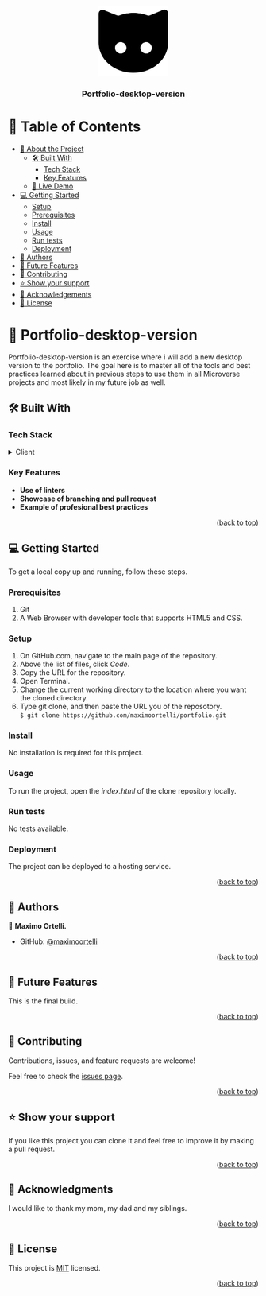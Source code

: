 <a name="readme-top"></a>

<div align="center">
  <img src="cat-black-face.png" alt="logo" width="140"  height="auto" />
  <br/>

  <h3><b>Portfolio-desktop-version</b></h3>

</div>

<!-- TABLE OF CONTENTS -->

# 📗 Table of Contents

- [📖 About the Project](#about-project)
  - [🛠 Built With](#built-with)
    - [Tech Stack](#tech-stack)
    - [Key Features](#key-features)
  - [🚀 Live Demo](#live-demo)
- [💻 Getting Started](#getting-started)
  - [Setup](#setup)
  - [Prerequisites](#prerequisites)
  - [Install](#install)
  - [Usage](#usage)
  - [Run tests](#run-tests)
  - [Deployment](#triangular_flag_on_post-deployment)
- [👥 Authors](#authors)
- [🔭 Future Features](#future-features)
- [🤝 Contributing](#contributing)
- [⭐️ Show your support](#support)
- [🙏 Acknowledgements](#acknowledgements)
- [📝 License](#license)

<!-- PROJECT DESCRIPTION -->

# 📖 Portfolio-desktop-version <a name="about-project"></a>

Portfolio-desktop-version is an exercise where i will add a new desktop version to the portfolio. The goal here is to master all of the tools and best practices learned about in previous steps to use them in all Microverse projects and most likely in my future job as well.

## 🛠 Built With <a name="built-with"></a>

### Tech Stack <a name="tech-stack"></a>

<details>
  <summary>Client</summary>
  <ul>
    <li>HTML 5</a></li>
  </ul>
  <ul>
    <li>CSS</a></li>
  </ul>
</details>


<!-- Features -->

### Key Features <a name="key-features"></a>


- **Use of linters**
- **Showcase of branching and pull request**
- **Example of profesional best practices**

<p align="right">(<a href="#readme-top">back to top</a>)</p>

<!-- GETTING STARTED -->

## 💻 Getting Started <a name="getting-started"></a>


To get a local copy up and running, follow these steps.

### Prerequisites

1. Git
2. A Web Browser with developer tools that supports HTML5 and CSS.

### Setup
1. On GitHub.com, navigate to the main page of the repository.
2. Above the list of files, click *Code*.
3. Copy the URL for the repository.
4. Open Terminal.
5. Change the current working directory to the location where you want the cloned directory.
6. Type git clone, and then paste the URL you of the reposotory.<br>
``` $ git clone https://github.com/maximoortelli/portfolio.git ```

### Install

No installation is required for this project.

### Usage

To run the project, open the *index.html* of the clone repository locally.


### Run tests

No tests available. 


### Deployment

The project can be deployed to a hosting service.

<p align="right">(<a href="#readme-top">back to top</a>)</p>

<!-- AUTHORS -->

## 👥 Authors <a name="authors"></a>


👤 **Maximo Ortelli.**

- GitHub: [@maximoortelli](https://github.com/maximoortelli)

<p align="right">(<a href="#readme-top">back to top</a>)</p>

<!-- FUTURE FEATURES -->

## 🔭 Future Features <a name="future-features"></a>
This is the final build.

<p align="right">(<a href="#readme-top">back to top</a>)</p>

<!-- CONTRIBUTING -->

## 🤝 Contributing <a name="contributing"></a>

Contributions, issues, and feature requests are welcome!

Feel free to check the [issues page](../../issues/).

<p align="right">(<a href="#readme-top">back to top</a>)</p>

<!-- SUPPORT -->

## ⭐️ Show your support <a name="support"></a>

If you like this project you can clone it and feel free to improve it by making a pull request.

<p align="right">(<a href="#readme-top">back to top</a>)</p>

<!-- ACKNOWLEDGEMENTS -->

## 🙏 Acknowledgments <a name="acknowledgements"></a>


I would like to thank my mom, my dad and my siblings.

<p align="right">(<a href="#readme-top">back to top</a>)</p>


<!-- LICENSE -->

## 📝 License <a name="license"></a>

This project is [MIT](LICENSE) licensed.


<p align="right">(<a href="#readme-top">back to top</a>)</p>

